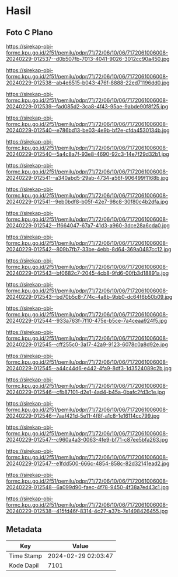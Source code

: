 # Hasil

## Foto C Plano

https://sirekap-obj-formc.kpu.go.id/2f51/pemilu/pdpr/71/72/06/10/06/7172061006008-20240229-012537--d0b507fb-7013-4041-9026-3012cc90a450.jpg

https://sirekap-obj-formc.kpu.go.id/2f51/pemilu/pdpr/71/72/06/10/06/7172061006008-20240229-012538--ab4e6515-b043-476f-8888-22ed71196dd0.jpg

https://sirekap-obj-formc.kpu.go.id/2f51/pemilu/pdpr/71/72/06/10/06/7172061006008-20240229-012539--fad085d2-3ca8-4f43-95ae-9abde90f8f25.jpg

https://sirekap-obj-formc.kpu.go.id/2f51/pemilu/pdpr/71/72/06/10/06/7172061006008-20240229-012540--e786bd13-be03-4e9b-bf2e-cfda4530134b.jpg

https://sirekap-obj-formc.kpu.go.id/2f51/pemilu/pdpr/71/72/06/10/06/7172061006008-20240229-012540--5a4c8a7f-93e8-4690-92c3-14e7f29d32b1.jpg

https://sirekap-obj-formc.kpu.go.id/2f51/pemilu/pdpr/71/72/06/10/06/7172061006008-20240229-012541--a340abd5-29ab-4734-a56f-906499f1168b.jpg

https://sirekap-obj-formc.kpu.go.id/2f51/pemilu/pdpr/71/72/06/10/06/7172061006008-20240229-012541--9eb0bdf8-b05f-42e7-98c8-30f80c4b2dfa.jpg

https://sirekap-obj-formc.kpu.go.id/2f51/pemilu/pdpr/71/72/06/10/06/7172061006008-20240229-012542--1f664047-67a7-41d3-a960-3dce28a6cda0.jpg

https://sirekap-obj-formc.kpu.go.id/2f51/pemilu/pdpr/71/72/06/10/06/7172061006008-20240229-012542--809b7fb7-33be-4ebb-8d64-369a0487cc12.jpg

https://sirekap-obj-formc.kpu.go.id/2f51/pemilu/pdpr/71/72/06/10/06/7172061006008-20240229-012543--bf0682c7-2045-4cb8-9fd6-00fb3d18891a.jpg

https://sirekap-obj-formc.kpu.go.id/2f51/pemilu/pdpr/71/72/06/10/06/7172061006008-20240229-012543--bd70b5c8-774c-4a8b-9bb0-dc64f6b50b09.jpg

https://sirekap-obj-formc.kpu.go.id/2f51/pemilu/pdpr/71/72/06/10/06/7172061006008-20240229-012544--933a763f-7f10-475e-b5ce-7a4ceaa924f5.jpg

https://sirekap-obj-formc.kpu.go.id/2f51/pemilu/pdpr/71/72/06/10/06/7172061006008-20240229-012545--cff255c0-3a17-42a9-9123-6078c0a8d92e.jpg

https://sirekap-obj-formc.kpu.go.id/2f51/pemilu/pdpr/71/72/06/10/06/7172061006008-20240229-012545--a44c44d6-e442-4fa9-8df3-1d3524089c2b.jpg

https://sirekap-obj-formc.kpu.go.id/2f51/pemilu/pdpr/71/72/06/10/06/7172061006008-20240229-012546--cfb87101-d2e1-4ad4-b45a-0bafc2fd3c1e.jpg

https://sirekap-obj-formc.kpu.go.id/2f51/pemilu/pdpr/71/72/06/10/06/7172061006008-20240229-012546--7aaf421d-5e11-4f8f-a1c8-1e16114cc799.jpg

https://sirekap-obj-formc.kpu.go.id/2f51/pemilu/pdpr/71/72/06/10/06/7172061006008-20240229-012547--c960a4a3-0063-4fe9-bf71-c87ee5bfa263.jpg

https://sirekap-obj-formc.kpu.go.id/2f51/pemilu/pdpr/71/72/06/10/06/7172061006008-20240229-012547--e1fdd500-666c-4854-858c-82d32141ead2.jpg

https://sirekap-obj-formc.kpu.go.id/2f51/pemilu/pdpr/71/72/06/10/06/7172061006008-20240229-012548--6a099d90-faec-4f78-9450-4f38a7ed43c1.jpg

https://sirekap-obj-formc.kpu.go.id/2f51/pemilu/pdpr/71/72/06/10/06/7172061006008-20240229-012538--415fd46f-8314-4c27-a37b-7e1498426455.jpg


## Metadata

| Key        | Value               |
| ---------- | ------------------- |
| Time Stamp | 2024-02-29 02:03:47 |
| Kode Dapil | 7101                |



